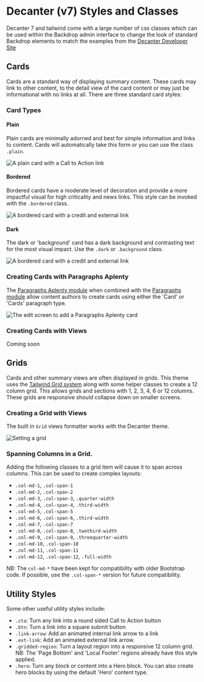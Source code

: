 # Decanter (v7) Styles and Classes

Decanter 7 and tailwind come with a large number of css classes which can be used within the Backdrop admin interface to change the look of standard Backdrop elements to match the examples from the [Decanter Developer Site](https://decanter.stanford.edu/examples/cards)

## Cards

Cards are a standard way of displaying summary content. These cards may link to other content, to the detail view of the card content or may just be informational with no links at all. There are three standard card styles:


### Card Types

#### Plain

Plain cards are minimally adorned and best for simple information and links to content. Cards will automatically take this form or you can use the class `.plain`.

![A plain card with a Call to Action link](img/card-plain.png)

#### Bordered

Bordered cards have a moderate level of decoration and provide a more impactful visual for high criticality and news links. This style can be invoked with the `.bordered` class.

![A bordered card with a credit and external link](img/card-bordered.png)

#### Dark

The dark or 'background' card has a dark background and contrasting text for the most visual impact. Use the `.dark` or `.background` class.

![A bordered card with a credit and external link](img/card-black.png)

### Creating Cards with Paragraphs Aplenty

The [Paragraphs Aplenty module](https://backdropcms.org/project/paragraphs_aplenty) when combined with the [Paragraphs module](https://backdropcms.org/project/paragraphs) allow content authors to create cards using either the 'Card' or 'Cards' paragraph type.

![The edit screen to add a Paragraphs Aplenty card](img/card-paragraphs-aplenty.png)

### Creating Cards with Views

Coming soon

## Grids

Cards and other summary views are often displayed in grids. This theme uses the [Tailwind Grid system](https://tailwindcss.com/docs/grid-template-columns) along with some helper classes to create a 12 column grid. This allows grids and sections with 1, 2, 3, 4, 6 or 12 columns. These grids are responsive should collapse down on smaller screens.

### Creating a Grid with Views

The built in `Grid` views formatter works with the Decanter theme.

![Setting a grid](img/grid-view-edit.png)

### Spanning Columns in a Grid.

Adding the following classes to a grid item will cause it to span across columns. This can be used to create complex layouts:

- `.col-md-1`, `.col-span-1`
- `.col-md-2`, `.col-span-2`
- `.col-md-3`, `.col-span-3`, `.quarter-width`
- `.col-md-4`, `.col-span-4`, `.third-width`
- `.col-md-5`, `.col-span-5`
- `.col-md-6`, `.col-span-6`, `.third-width`
- `.col-md-7`, `.col-span-7`
- `.col-md-8`, `.col-span-8`, `.twothird-width`
- `.col-md-9`, `.col-span-9`, `.threequarter-width`
- `.col-md-10`, `.col-span-10`
- `.col-md-11`, `.col-span-11`
- `.col-md-12`, `.col-span-12`, `.full-width`

NB: The `col-md-*` have been kept for compatibility with older Bootstrap code. If possible, use the `.col-span-*` version for future compatibility.

## Utility Styles

Some other useful utility styles include:

- `.cta`: Turn any link into a round sided Call to Action button
- `.btn`: Turn a link into a square submit button
- `.link-arrow`: Add an animated internal link arrow to a link
- `.ext-link`: Add an animated external link arrow.
- `.gridded-region`: Turn a layout region into a responsive 12 column grid. NB: The 'Page Bottom' and 'Local Footer' regions already have this style applied.
- `.hero`: Turn any block or content into a Hero block. You can also create hero blocks by using the default 'Hero' content type.
